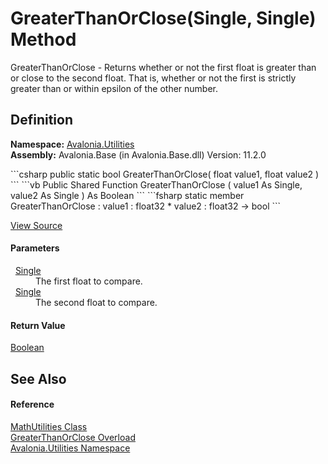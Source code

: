 # GreaterThanOrClose(Single, Single) Method


GreaterThanOrClose - Returns whether or not the first float is greater than or close to the second float. That is, whether or not the first is strictly greater than or within epsilon of the other number.



## Definition
**Namespace:** <a href="N_Avalonia_Utilities">Avalonia.Utilities</a>  
**Assembly:** Avalonia.Base (in Avalonia.Base.dll) Version: 11.2.0

<Tabs groupId="api-code-preview">
<TabItem value="csharp" label="C#">
```csharp
public static bool GreaterThanOrClose(
	float value1,
	float value2
)
```
</TabItem>
<TabItem value="vb" label="VB">
```vb
Public Shared Function GreaterThanOrClose ( 
	value1 As Single,
	value2 As Single
) As Boolean
```
</TabItem>
<TabItem value="fsharp" label="F#">
```fsharp
static member GreaterThanOrClose : 
        value1 : float32 * 
        value2 : float32 -> bool 
```
</TabItem>
</Tabs>



<a href="https://github.com/AvaloniaUI/Avalonia/tree/master/src/Avalonia.Base/Utilities/MathUtilities.cs#L160" title="View the source code">View Source</a>



#### Parameters
<dl><dt>  <a href="https://learn.microsoft.com/dotnet/api/system.single" target="_blank" rel="noopener noreferrer">Single</a></dt><dd>The first float to compare.</dd><dt>  <a href="https://learn.microsoft.com/dotnet/api/system.single" target="_blank" rel="noopener noreferrer">Single</a></dt><dd>The second float to compare.</dd></dl>

#### Return Value
<a href="https://learn.microsoft.com/dotnet/api/system.boolean" target="_blank" rel="noopener noreferrer">Boolean</a>

## See Also


#### Reference
<a href="T_Avalonia_Utilities_MathUtilities">MathUtilities Class</a>  
<a href="Overload_Avalonia_Utilities_MathUtilities_GreaterThanOrClose">GreaterThanOrClose Overload</a>  
<a href="N_Avalonia_Utilities">Avalonia.Utilities Namespace</a>  
